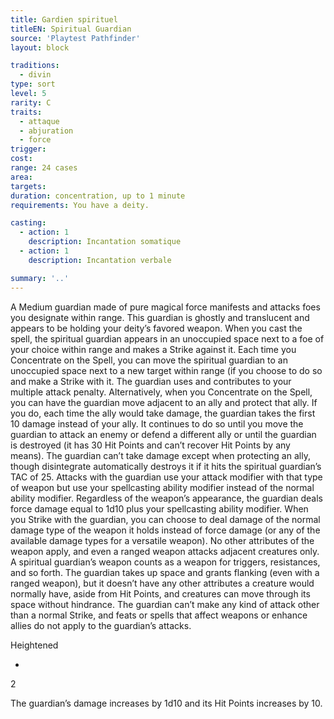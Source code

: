 ```yaml
---
title: Gardien spirituel
titleEN: Spiritual Guardian
source: 'Playtest Pathfinder'
layout: block

traditions:
  - divin
type: sort
level: 5
rarity: C
traits:
  - attaque
  - abjuration
  - force
trigger: 
cost: 
range: 24 cases
area: 
targets: 
duration: concentration, up to 1 minute
requirements: You have a deity.

casting:
  - action: 1
    description: Incantation somatique
  - action: 1
    description: Incantation verbale

summary: '..'
---
```

A Medium guardian made of pure magical force manifests and attacks foes you designate within range. This guardian is ghostly and translucent and appears to be holding your deity’s favored weapon. When you cast the spell, the spiritual guardian appears in an unoccupied space next to a foe of your choice within range and makes a Strike against it. Each time you Concentrate on the Spell, you can move the spiritual guardian to an unoccupied space next to a new target within range (if you choose to do so and make a Strike with it. The guardian uses and contributes to your multiple attack penalty. Alternatively, when you Concentrate on the Spell, you can have the guardian move adjacent to an ally and protect that ally. If you do, each time the ally would take damage, the guardian takes the first 10 damage instead of your ally. It continues to do so until you move the guardian to attack an enemy or defend a different ally or until the guardian is destroyed (it has 30 Hit Points and can’t recover Hit Points by any means). The guardian can’t take damage except when protecting an ally, though disintegrate automatically destroys it if it hits the spiritual guardian’s TAC of 25. Attacks with the guardian use your attack modifier with that type of weapon but use your spellcasting ability modifier instead of the normal ability modifier. Regardless of the weapon’s appearance, the guardian deals force damage equal to 1d10 plus your spellcasting ability modifier. When you Strike with the guardian, you can choose to deal damage of the normal damage type of the weapon it holds instead of force damage (or any of the available damage types for a versatile weapon). No other attributes of the weapon apply, and even a ranged weapon attacks adjacent creatures only. A spiritual guardian’s weapon counts as a weapon for triggers, resistances, and so forth. The guardian takes up space and grants flanking (even with a ranged weapon), but it doesn’t have any other attributes a creature would normally have, aside from Hit Points, and creatures can move through its space without hindrance. The guardian can’t make any kind of attack other than a normal Strike, and feats or spells that affect weapons or enhance allies do not apply to the guardian’s attacks.

Heightened

-

2

The guardian’s damage increases by 1d10 and its Hit Points increases by 10.